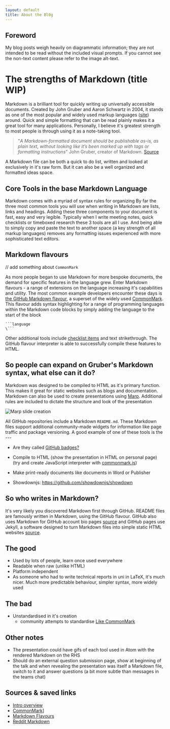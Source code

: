 ```yaml
---
layout: default
title: About the Bl0g
---
```



## Foreword
My blog posts weigh heavily on diagrammatic information; they are not intended to be read without the included visual prompts. If you cannot see the non-text content please refer to the image alt-text.

# The strengths of Markdown (title WIP)
Markdown is a brilliant tool for quickly writing up universally accessible documents.
Created by John Gruber and Aaron Schwartz in 2004, it stands as one of the most popular and widely used markup languages
([site](https://en.wikipedia.org/wiki/Markup_language))
 around.
 Quick and simple formatting that can be read plainly makes it a great tool for many applications.
 Personally, I believe it's greatest strength to most people is through using it as a note-taking tool.

> "*A Markdown-formatted document should be publishable as-is, as plain text, without looking like it’s been marked up with tags or formatting instructions*"
John Gruber, creator of Markdown.
[Source](https://daringfireball.net/projects/markdown/syntax)

A Markdown file can be both a quick to do list, written and looked at exclusively in it's raw form.
But it can also be a well organized and formatted ideas space.

## Core Tools in the base Markdown Language
Markdown comes with a myriad of syntax rules for organizing
By far the three most common tools you will use when writing in Markdown are lists, links and headings.
Adding these three components to your document is fast, easy and very legible.
Typically when I write meeting notes, quick checklists or timeboxed research these 3 tools are all I use.
And being able to simply copy and paste the text to another space (a key strength of all markup languages) removes any formatting issues experienced with more sophisticated text editors.

## Markdown flavours

// add something about `CommonMark`

As more people began to use Markdown for more bespoke documents, the demand for specific features in the language grew. Enter Markdown flavours - a range of extensions on the language increasing it's capabilities and utility. The most common example developers encounter these days is [the GitHub Markdown flavour](https://github.github.com/gfm/), a superset of the widely used [CommonMark](https://commonmark.org/). This flavour adds syntax highlighting for a range of programming languages within the Markdown code blocks by simply adding the language to the start of the block

```
```language
\```
```

Other additional tools include [checklist items](https://github.github.com/gfm/#task-list-items-extension-) and text strikethrough. The GitHub flavour interpreter is able to successfully compile these features to HTML.

## So people can expand on Gruber's Markdown syntax, what else can it do?
Markdown was designed to be compiled to HTML as it's primary function. This makes it great for static websites such as blogs and documentation. Markdown can also be used to create presentations using [Marp](https://github.com/marp-team/marp). Additional rules are included to dictate the structure and look of the presentation

![Marp slide creation](C:\Git\personal-blog\Ch0live.github.io\assets\gif\marp-example-slide-deck.gif)

All GitHub repositories include a Markdown `README.md`. These Markdown files support additional community-made widgets for information like page traffic and package versioning. A good example of one of these tools is the ---
- Are they called [GitHub badges?](https://github.com/puf17640/git-badges#readme)

- Compile to HTML (show the presentation in HTML on personal page) (try and create JavaScript interpreter with [commonmark.js](https://github.com/commonmark/commonmark.js))
- Make print-ready documents like documents in Word or Publisher
- Showdownjs: https://github.com/showdownjs/showdown

## So who writes in Markdown?
It's very likely you discovered Markdown first through GitHub.
README files are famously written in Markdown, using the GitHub flavour.
GitHub also uses Markdown for GitHub account bio pages
[source](https://docs.github.com/en/account-and-profile/setting-up-and-managing-your-github-profile/customizing-your-profile/managing-your-profile-readme)
and GitHub pages use Jekyll, a software designed to turn Markdown files into simple static HTML websites
[source](https://docs.github.com/en/pages/setting-up-a-github-pages-site-with-jekyll/about-github-pages-and-jekyll).

## The good
- Used by lots of people, learn once used everywhere
- Readable when raw (unlike HTML)
- Platform independent
- As someone who had to write technical reports in uni in LaTeX, it's much nicer. Much more predictable behaviour, simpler syntax, more widely used

## The bad
- Unstandardised in it's creation
  - community attempts to standardise [Like CommonMark](https://commonmark.org/)

## Other notes
- The presentation could have gifs of each tool used in Atom with the rendered Markdown on the RHS
- Should do an external question submission page, show at beginning of the talk and when revealing the presentation was itself a Markdown file, switch to it and answer questions (a bit more subtle than messages in the teams chat)

## Sources & saved links
- [Intro overview](https://document360.com/blog/introductory-guide-to-markdown-for-documentation-writers/#:~:text=Some%20of%20the%20many%20uses,and%20StackExchange%2C%20among%20many%20others.)
- [CommonMark](https://commonmark.org/)]
- [Markdown Flavours](https://github.com/commonmark/commonmark-spec/wiki/markdown-flavors)
- [Reddit Markdown](https://www.reddit.com/wiki/markdown/)

